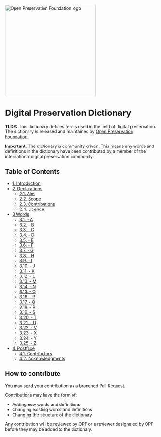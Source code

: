 <img src="https://openpreservation.org/wp-content/uploads/2019/11/opf-site-logo.png" width="300" alt="Open Preservation Foundation logo">

# Digital Preservation Dictionary

**TLDR:** This dictionary defines terms used in the field of digital preservation. The dictionary is released and maintained by [Open Preservation Foundation](https://openpreservation.org/).

**Important:** The dictionary is community driven. This means any words and definitions in the dictionary have been contributed by a member of the international digital preservation community.

## Table of Contents
* [1. Introduction](/Dictionary.md#1-introduction)
* [2. Declarations](/Dictionary.md#2-declarations)
    * [2.1. Aim](/Dictionary.md#21-aim)
    * [2.2. Scope](/Dictionary.md#22-scope)
    * [2.3. Contributions](/Dictionary.md#23-contributions)
    * [2.4. Licence](/Dictionary.md#24-licence)
* [3 Words](/Dictionary.md#3-words)
    * [3.1. - A](/Dictionary.md#31---a)
    * [3.2. - B](/Dictionary.md#32---b)
    * [3.3. - C](/Dictionary.md#33---c)
    * [3.4. - D](/Dictionary.md#34---d)
    * [3.5. - E](/Dictionary.md#35---e)
    * [3.6. - F](/Dictionary.md#36---f)
    * [3.7. - G](/Dictionary.md#37---g)
    * [3.8. - H](/Dictionary.md#38---h)
    * [3.9. - I](/Dictionary.md#39---i)
    * [3.10. - J](/Dictionary.md#310---j)
    * [3.11. - K](/Dictionary.md#311---k)
    * [3.12. - L](/Dictionary.md#312---l)
    * [3.13. - M](/Dictionary.md#313---m)
    * [3.14. - N](/Dictionary.md#314---n)
    * [3.15. - O](/Dictionary.md#315---o)
    * [3.16. - P](/Dictionary.md#316---p)
    * [3.17. - Q](/Dictionary.md#317---q)
    * [3.18. - R](/Dictionary.md#318---r)
    * [3.19. - S](/Dictionary.md#319---s)
    * [3.20. - T](/Dictionary.md#320---t)
    * [3.21. - U](/Dictionary.md#321---u)
    * [3.22. - V](/Dictionary.md#322---v)
    * [3.23. - X](/Dictionary.md#323---x)
    * [3.24. - Y](/Dictionary.md#324---y)
    * [3.25. - Z](/Dictionary.md#325---z)
* [4. Postface](/Dictionary.md#4-postface)
    * [4.1. Contributors](/Dictionary.md#41-contributors)
    * [4.2. Acknowledgments](/Dictionary.md#42-acknowledgements)

## How to contribute

You may send your contribution as a branched Pull Request.

Contributions may have the form of:
- Adding new words and definitions
- Changing existing words and definitions
- Changing the structure of the dictionary

Any contribution will be reviewed by OPF or a reviewer designated by OPF before they may be added to the dictionary.